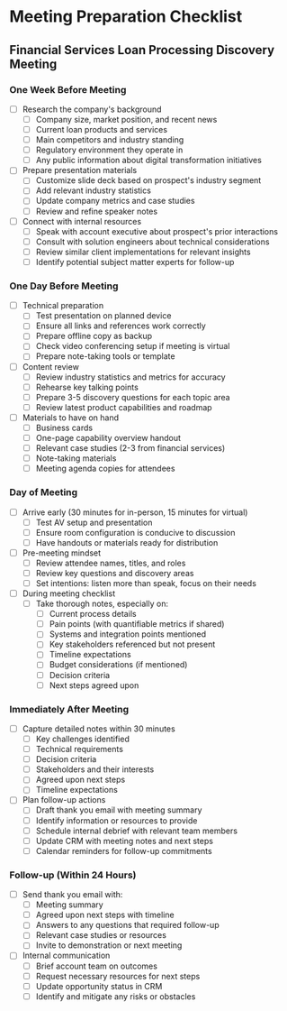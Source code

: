 # Meeting Preparation Checklist
## Financial Services Loan Processing Discovery Meeting

### One Week Before Meeting

- [ ] Research the company's background
  - [ ] Company size, market position, and recent news
  - [ ] Current loan products and services
  - [ ] Main competitors and industry standing
  - [ ] Regulatory environment they operate in
  - [ ] Any public information about digital transformation initiatives

- [ ] Prepare presentation materials
  - [ ] Customize slide deck based on prospect's industry segment
  - [ ] Add relevant industry statistics
  - [ ] Update company metrics and case studies
  - [ ] Review and refine speaker notes

- [ ] Connect with internal resources
  - [ ] Speak with account executive about prospect's prior interactions
  - [ ] Consult with solution engineers about technical considerations
  - [ ] Review similar client implementations for relevant insights
  - [ ] Identify potential subject matter experts for follow-up

### One Day Before Meeting

- [ ] Technical preparation
  - [ ] Test presentation on planned device
  - [ ] Ensure all links and references work correctly
  - [ ] Prepare offline copy as backup
  - [ ] Check video conferencing setup if meeting is virtual
  - [ ] Prepare note-taking tools or template

- [ ] Content review
  - [ ] Review industry statistics and metrics for accuracy
  - [ ] Rehearse key talking points
  - [ ] Prepare 3-5 discovery questions for each topic area
  - [ ] Review latest product capabilities and roadmap

- [ ] Materials to have on hand
  - [ ] Business cards
  - [ ] One-page capability overview handout
  - [ ] Relevant case studies (2-3 from financial services)
  - [ ] Note-taking materials
  - [ ] Meeting agenda copies for attendees

### Day of Meeting

- [ ] Arrive early (30 minutes for in-person, 15 minutes for virtual)
  - [ ] Test AV setup and presentation
  - [ ] Ensure room configuration is conducive to discussion
  - [ ] Have handouts or materials ready for distribution

- [ ] Pre-meeting mindset
  - [ ] Review attendee names, titles, and roles
  - [ ] Review key questions and discovery areas
  - [ ] Set intentions: listen more than speak, focus on their needs

- [ ] During meeting checklist
  - [ ] Take thorough notes, especially on:
    - [ ] Current process details
    - [ ] Pain points (with quantifiable metrics if shared)
    - [ ] Systems and integration points mentioned
    - [ ] Key stakeholders referenced but not present
    - [ ] Timeline expectations
    - [ ] Budget considerations (if mentioned)
    - [ ] Decision criteria
    - [ ] Next steps agreed upon

### Immediately After Meeting

- [ ] Capture detailed notes within 30 minutes
  - [ ] Key challenges identified
  - [ ] Technical requirements
  - [ ] Decision criteria
  - [ ] Stakeholders and their interests
  - [ ] Agreed upon next steps
  - [ ] Timeline expectations

- [ ] Plan follow-up actions
  - [ ] Draft thank you email with meeting summary
  - [ ] Identify information or resources to provide
  - [ ] Schedule internal debrief with relevant team members
  - [ ] Update CRM with meeting notes and next steps
  - [ ] Calendar reminders for follow-up commitments

### Follow-up (Within 24 Hours)

- [ ] Send thank you email with:
  - [ ] Meeting summary
  - [ ] Agreed upon next steps with timeline
  - [ ] Answers to any questions that required follow-up
  - [ ] Relevant case studies or resources
  - [ ] Invite to demonstration or next meeting

- [ ] Internal communication
  - [ ] Brief account team on outcomes
  - [ ] Request necessary resources for next steps
  - [ ] Update opportunity status in CRM
  - [ ] Identify and mitigate any risks or obstacles 